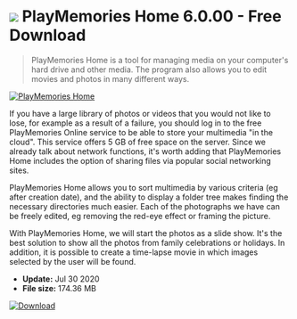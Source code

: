 # ![](https://cdn.softexe.net/static/icon/5/playmemories-home-10243.png) PlayMemories Home 6.0.00 - Free Download

> PlayMemories Home is a tool for managing media on your computer's hard drive and other media. The program also allows you to edit movies and photos in many different ways.

[![PlayMemories Home](https://gallery.dpcdn.pl/imgc/Tools/82590/g_-_420x350_1.5_-_xd4b5f515-6fc8-43de-b36a-08b963ee66d8.jpg)](https://softexe.net/win/multimedia/audio-utilities/playmemories-home:pRbdc.html)

If you have a large library of photos or videos that you would not like to lose, for example as a result of a failure, you should log in to the free PlayMemories Online service to be able to store your multimedia "in the cloud". This service offers 5 GB of free space on the server. Since we already talk about network functions, it's worth adding that PlayMemories Home includes the option of sharing files via popular social networking sites.
 
 PlayMemories Home allows you to sort multimedia by various criteria (eg after creation date), and the ability to display a folder tree makes finding the necessary directories much easier. Each of the photographs we have can be freely edited, eg removing the red-eye effect or framing the picture.
 
 With PlayMemories Home, we will start the photos as a slide show. It's the best solution to show all the photos from family celebrations or holidays. In addition, it is possible to create a time-lapse movie in which images selected by the user will be found.


- **Update:** Jul 30 2020
- **File size:** 174.36 MB

[![Download](https://cdn.softexe.net/static/img/download.png)](https://softexe.net/win/multimedia/audio-utilities/playmemories-home:pRbdc.html)

